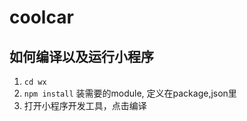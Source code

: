 # coolcar

## 如何编译以及运行小程序
1. `cd wx`
1. `npm install` 装需要的module, 定义在package,json里
1. 打开小程序开发工具，点击编译